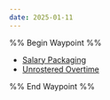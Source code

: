 ```yaml
---
date: 2025-01-11
---
```

%% Begin Waypoint %%
- [Salary Packaging](./Salary%20Packaging.md)
- [Unrostered Overtime](./Unrostered%20Overtime.md)

%% End Waypoint %%
